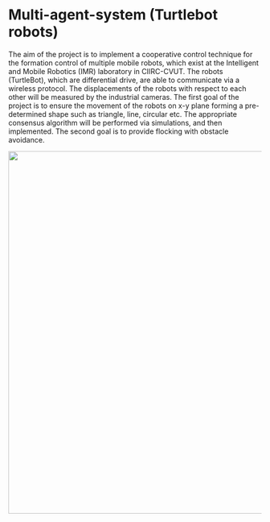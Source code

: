 # Multi-agent-system (Turtlebot robots)
The aim of the project is to implement a cooperative control technique for the formation control of multiple mobile robots,
which exist at the Intelligent and Mobile Robotics (IMR) laboratory in CIIRC-CVUT. The robots (TurtleBot), which are
differential drive, are able to communicate via a wireless protocol. The displacements of the robots with respect to each
other will be measured by the industrial cameras. The first goal of the project is to ensure the movement of the robots on x-y
plane forming a pre-determined shape such as triangle, line, circular etc. The appropriate consensus algorithm will be performed via simulations, and then implemented. The second goal is to provide flocking with obstacle avoidance.
<p align="left">
<img src="https://github.com/Sinchiguano/Multi-agent-system/blob/master/INF/cesar.gif", width="720">
</p>
